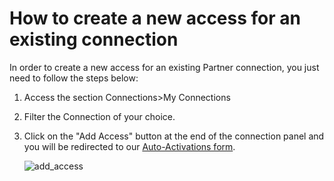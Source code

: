 ﻿---
sidebar_position: 2
---

# How to create a new access for an existing connection

In order to create a new access for an existing Partner connection, you just need to follow the steps below:
1. Access the section Connections>My Connections
1. Filter the Connection of your choice.
1. Click on the "Add Access" button at the end of the connection panel and you will be redirected to our [Auto-Activations form](/kb/connections/my-connections/guick-guide-to-auto-activations).

    ![add_access](https://storage.travelgate.com/kbase/my_connections_8.jpg)